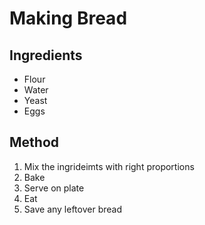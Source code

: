 # Making Bread

## Ingredients

- Flour
- Water
- Yeast
- Eggs

## Method
1. Mix the ingrideimts with right proportions
2. Bake
3. Serve on plate
4. Eat
5. Save any leftover bread
